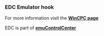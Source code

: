 ### EDC Emulator hook

For more information visit the [**WinCPC page**](https://github.com/PhoenixInteractiveNL/edc-masterhook/wiki/Emulator-wincpc#menu)

EDC is part of [**emuControlCenter**](https://github.com/PhoenixInteractiveNL/emuControlCenter/wiki)
